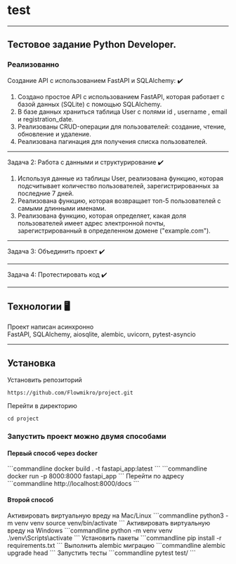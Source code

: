 # test
___
## Тестовое задание Python Developer.
### Реализованно
Создание API с использованием FastAPI и SQLAlchemy: ✔️
1. Создано простое API с использованием FastAPI, которая работает с
базой данных (SQLite) с помощью SQLAlchemy.
2. В базе данных храниться таблица User с полями id , username , email и
registration_date.  
3. Реализованы CRUD-операции для пользователей: создание, чтение,
обновление и удаление.
4. Реализована пагинация для получения списка пользователей.
___
Задача 2: Работа с данными и структурирование ✔️
1. Используя данные из таблицы User, реализована функцию, которая
подсчитывает количество пользователей, зарегистрированных за
последние 7 дней.
2. Реализована функцию, которая возвращает топ-5 пользователей с самыми
длинными именами.
3. Реализована функцию, которая определяет, какая доля пользователей имеет
адрес электронной почты, зарегистрированный в определенном домене
("example.com").
___
Задача 3: Объединить проект ✔️
___
Задача 4: Протестировать код ✔️
___
## Технологии 🖥️
Проект написан асинхронно  
FastAPI, SQLAlchemy, aiosqlite, alembic, uvicorn, pytest-asyncio
___
## Установка 
Установить репозиторий  
```commandline
https://github.com/Flowmikro/project.git
```
Перейти в директорию
```commandline
cd project
```
<h3>Запустить проект можно двумя способами</h3>
<h4>Первый способ через docker</h4>
```commandline
docker build . -t fastapi_app:latest
```
```commandline
docker run -p 8000:8000 fastapi_app 
```
Перейти по адресу
```commandline
http://localhost:8000/docs
```
<h4>Второй способ</h4>
Активировать виртуальную вреду на Mac/Linux
```commandline
python3 -m venv venv
source venv/bin/activate
```
Активировать виртуальную вреду на Windows
```commandline
python -m venv venv
.\venv\Scripts\activate 
```
Установить пакеты
```commandline
pip install -r requirements.txt
```
Выполнить alembic миграцию
```commandline
alembic upgrade head             
```
Запустить тесты
```commandline
pytest test/            
```
